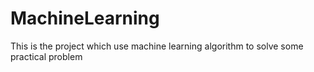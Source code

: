 # MachineLearning
This is the project which use machine learning algorithm to solve some practical problem
